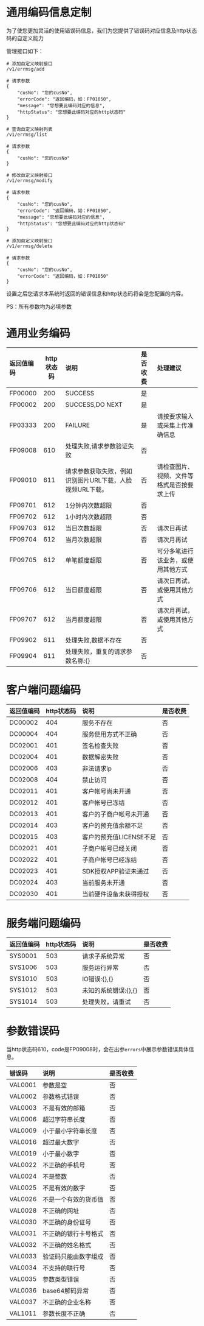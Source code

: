 # 通用编码信息定制

为了使您更加灵活的使用错误码信息，我们为您提供了错误码对应信息及http状态码的自定义能力

管理接口如下：

``` 
# 添加自定义映射接口
/v1/errmsg/add

# 请求参数
{
    "cusNo": "您的cusNo",
    "errorCode": "返回编码，如：FP01050",
    "message": "您想要此编码对应的信息",
    "httpStatus": "您想要此编码对应的http状态码"
}
```

``` 
# 查询自定义映射列表
/v1/errmsg/list

# 请求参数
{
    "cusNo": "您的cusNo"
}
```

``` 
# 修改自定义映射接口
/v1/errmsg/modify

# 请求参数
{
    "cusNo": "您的cusNo",
    "errorCode": "返回编码，如：FP01050",
    "message": "您想要此编码对应的信息",
    "httpStatus": "您想要此编码对应的http状态码"
}
```

``` 
# 添加自定义映射接口
/v1/errmsg/delete

# 请求参数
{
    "cusNo": "您的cusNo",
    "errorCode": "返回编码，如：FP01050"
}
```

设置之后您请求本系统时返回的错误信息和http状态码将会是您配置的内容。

PS：所有参数均为必填参数

# 通用业务编码

| 返回值编码   | http状态码 |  说明             | 是否收费    |  处理建议 |
| :--------- | ---------- | :--------------- | :--------- | :------ |
| FP00000 | 200 | SUCCESS    | 是 |  |
| FP00002 | 200 | SUCCESS,DO NEXT    | 是 |  |
| FP03333 | 200 | FAILURE    | 是 | 请按要求输入或采集上传准确信息 |
| FP09008 | 610 | 处理失败,请求参数验证失败    | 否 |  |
| FP09010 | 611 | 请求参数获取失败，例如识别图片URL下载，人脸视频URL下载。    | 否 | 请检查图片、视频、文件等格式是否按要求上传 |
| FP09701 | 612 | 1分钟内次数超限    | 否 |  |
| FP09702 | 612 | 1小时内次数超限    | 否 |  |
| FP09703 | 612 | 当日次数超限    | 否 | 请次日再试 |
| FP09704 | 612 | 当月次数超限    | 否 | 请次月再试 |
| FP09705 | 612 | 单笔额度超限    | 否 | 可分多笔进行该业务，或使用其他方式 |
| FP09706 | 612 | 当日额度超限    | 否 | 请次日再试，或使用其他方式 |
| FP09707 | 612 | 当月额度超限    | 否 | 请次月再试，或使用其他方式 |
| FP09902 | 611 | 处理失败,数据不存在    | 否 |  |
| FP09904 | 611 | 处理失败，重复的请求参数名称:{}    | 否 |  |

# 客户端问题编码

| 返回值编码   | http状态码 | 说明              | 是否收费                         |
| :------ | --------- | :--------------- | :------------------------------ |
| DC00002 | 404 | 服务不存在    | 否 |
| DC00004 | 404 | 服务使用方式不正确    | 否 |
| DC02001 | 401 | 签名检查失败    | 否 |
| DC02004 | 401 | 数据解密失败    | 否 |
| DC02006 | 403 | 非法请求ip    | 否 |
| DC02008 | 404 | 禁止访问    | 否 |
| DC02011 | 401 | 客户帐号尚未开通    | 否 |
| DC02012 | 401 | 客户帐号已冻结    | 否 |
| DC02013 | 401 | 客户的子商户帐号未开通    | 否 |
| DC02014 | 403 | 客户的预充值余额不足    | 否 |
| DC02015 | 403 | 客户的预充值LICENSE不足    | 否 |
| DC02021 | 401 | 子商户帐号已经关闭    | 否 |
| DC02022 | 401 | 子商户帐号已经冻结    | 否 |
| DC02023 | 401 | SDK授权APP验证未通过    | 否 |
| DC02024 | 403 | 当前服务未开通    | 否 |
| DC02030 | 401 | 当前硬件设备未获得授权    | 否 |

# 服务端问题编码

| 返回值编码   | http状态码 | 说明              | 是否收费                         |
| :------ | --------- | :--------------- | :------------------------------ |
| SYS0001 | 503 | 请求子系统异常    | 否 |
| SYS1006 | 503 | 服务运行异常 | 否 |
| SYS1010 | 503 | IO错误:{},{}    | 否 |
| SYS1012 | 503 | 未知的系统错误:{},{}    | 否 |
| SYS1014 | 503 | 处理失败，请重试 | 否 |

# 参数错误码

当http状态码610，code是FP09008时，会在出参`errors`中展示参数错误具体信息。

| 错误码   | 说明              | 是否收费                         |
| :------ | :--------------- | :------------------------------ |
| VAL0001 | 参数是空    | 否 |
| VAL0002 | 参数格式错误    | 否 |
| VAL0003 | 不是有效的邮箱    | 否 |
| VAL0006 | 超过字符串长度    | 否 |
| VAL0009 | 小于最小字符串长度    | 否 |
| VAL0016 | 超过最大数字    | 否 |
| VAL0019 | 小于最小数字    | 否 |
| VAL0022 | 不正确的手机号    | 否 |
| VAL0024 | 不是整数    | 否 |
| VAL0025 | 不是有效的数字    | 否 |
| VAL0026 | 不是一个有效的货币值    | 否 |
| VAL0028 | 不正确的网址    | 否 |
| VAL0030 | 不正确的身份证号    | 否 |
| VAL0031 | 不正确的银行卡号格式    | 否 |
| VAL0032 | 不正确的姓名格式    | 否 |
| VAL0033 | 验证码只能由数字组成    | 否 |
| VAL0034 | 不支持的联行号    | 否 |
| VAL0035 | 参数类型错误    | 否 |
| VAL0036 | base64解码异常    | 否 |    
| VAL0037 | 不正确的企业名称    | 否 |    
| VAL1011 | 参数长度不正确    | 否 |
